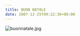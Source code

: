 ```yaml
---
title: BUON NATALE
date: 2007-12-25T09:22:36+00:00
---
```

![buonnatale.jpg](http://www.basketgardolo.it/wp-content/uploads/2007/12/buonnatale.jpg)